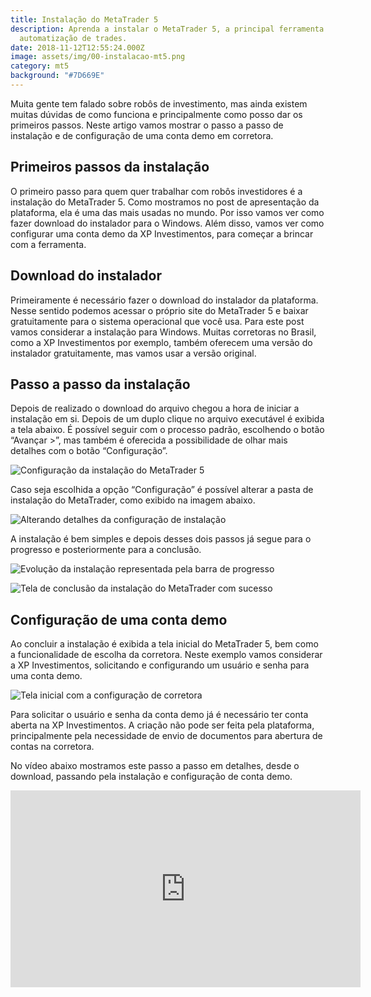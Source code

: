 ```yaml
---
title: Instalação do MetaTrader 5
description: Aprenda a instalar o MetaTrader 5, a principal ferramenta de
  automatização de trades.
date: 2018-11-12T12:55:24.000Z
image: assets/img/00-instalacao-mt5.png
category: mt5
background: "#7D669E"
---
```

Muita gente tem falado sobre robôs de investimento, mas ainda existem muitas dúvidas de como funciona e principalmente como posso dar os primeiros passos. Neste artigo vamos mostrar o passo a passo de instalação e de configuração de uma conta demo em corretora.

## Primeiros passos da instalação

O primeiro passo para quem quer trabalhar com robôs investidores é a instalação do MetaTrader 5. Como mostramos no post de apresentação da plataforma, ela é uma das mais usadas no mundo. Por isso vamos ver como fazer download do instalador para o Windows. Além disso, vamos ver como configurar uma conta demo da XP Investimentos, para começar a brincar com a ferramenta.

## Download do instalador

Primeiramente é necessário fazer o download do instalador da plataforma. Nesse sentido podemos acessar o próprio site do MetaTrader 5 e baixar gratuitamente para o sistema operacional que você usa.  Para este post vamos considerar a instalação para Windows. Muitas corretoras no Brasil, como a XP Investimentos por exemplo, também oferecem uma versão do instalador gratuitamente, mas vamos usar a versão original.

## Passo a passo da instalação

Depois de realizado o download do arquivo chegou a hora de iniciar a instalação em si. Depois de um duplo clique no arquivo executável é exibida a tela abaixo. É possível seguir com o processo padrão, escolhendo o botão “Avançar >”, mas também é oferecida a possibilidade de olhar mais detalhes com o botão “Configuração”.

![Configuração da instalação do MetaTrader 5](assets/img/01-instalacao-configurar.png "Configuração da instalação")

Caso seja escolhida a opção “Configuração” é possível alterar a pasta de instalação do MetaTrader, como exibido na imagem abaixo.

![Alterando detalhes da configuração de instalação](assets/img/02-instalacao-configurar-detalhe.png "Detalhes da configuração")

A instalação é bem simples e depois desses dois passos já segue para o progresso e posteriormente para a conclusão.

![Evolução da instalação representada pela barra de progresso](assets/img/03-instalacao-progresso.png "Progresso da instalação")

![Tela de conclusão da instalação do MetaTrader com sucesso](assets/img/04-instalacao-conclusao.png "Conclusão da instalação")

## Configuração de uma conta demo

Ao concluir a instalação é exibida a tela inicial do MetaTrader 5, bem como a funcionalidade de escolha da corretora. Neste exemplo vamos considerar a XP Investimentos, solicitando e configurando um usuário e senha para uma conta demo.

![Tela inicial com a configuração de corretora](assets/img/06-tela-inicial.png "Tela inicial do MetaTrader 5")

Para solicitar o usuário e senha da conta demo já é necessário ter conta aberta na XP Investimentos. A criação não pode ser feita pela plataforma, principalmente pela necessidade de envio de documentos para abertura de contas na corretora.

No vídeo abaixo mostramos este passo a passo em detalhes, desde o download, passando pela instalação e configuração de conta demo.

<iframe width="560" height="315" src="https://www.youtube.com/embed/5g4XOqqsmI4" frameborder="0" allow="accelerometer; autoplay; encrypted-media; gyroscope; picture-in-picture" allowfullscreen></iframe>